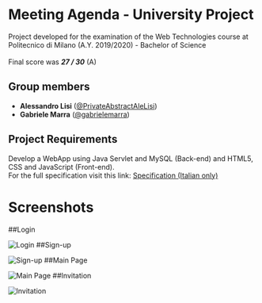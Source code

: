 # Meeting Agenda - University Project
Project developed for the examination of the Web Technologies course at Politecnico di Milano (A.Y. 2019/2020) - Bachelor of Science
<br>
<br>
Final score was ***27 / 30*** (A)
## Group members
- **Alessandro Lisi** ([@PrivateAbstractAleLisi](https://github.com/PrivateAbstractAleLisi)) <br>
- **Gabriele Marra** ([@gabrielemarra](https://github.com/gabrielemarra)) <br>
## Project Requirements
Develop a WebApp using Java Servlet and MySQL (Back-end) and HTML5, CSS and JavaScript (Front-end).
<br>
For the full specification visit this link: [Specification (Italian only)](./Project_Specification.pdf)
# Screenshots
##Login

![Login](https://github.com/gabrielemarra/TIW-2020-RIA/blob/master/readme_images/login.png?raw=true)
##Sign-up

![Sign-up](https://github.com/gabrielemarra/TIW-2020-RIA/blob/master/readme_images/signup.png?raw=true)
##Main Page

![Main Page](https://github.com/gabrielemarra/TIW-2020-RIA/blob/master/readme_images/main-page.png?raw=true)
##Invitation

![Invitation](https://github.com/gabrielemarra/TIW-2020-RIA/blob/master/readme_images/invitation.png?raw=true)